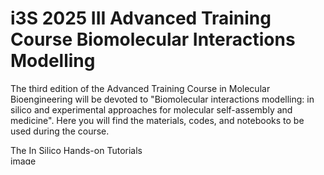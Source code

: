 # i3S 2025 III Advanced Training Course Biomolecular Interactions Modelling

The third edition of the Advanced Training Course in Molecular Bioengineering will be devoted to "Biomolecular interactions modelling: in silico and experimental approaches for molecular self-assembly and medicine". 
Here you will find the materials, codes, and notebooks to be used during the course.

The In Silico Hands-on Tutorials<img width="468" height="14" alt="image" src="https://github.com/user-attachments/assets/bf4a07d4-f134-4f10-8ea8-85be561b7376" />
